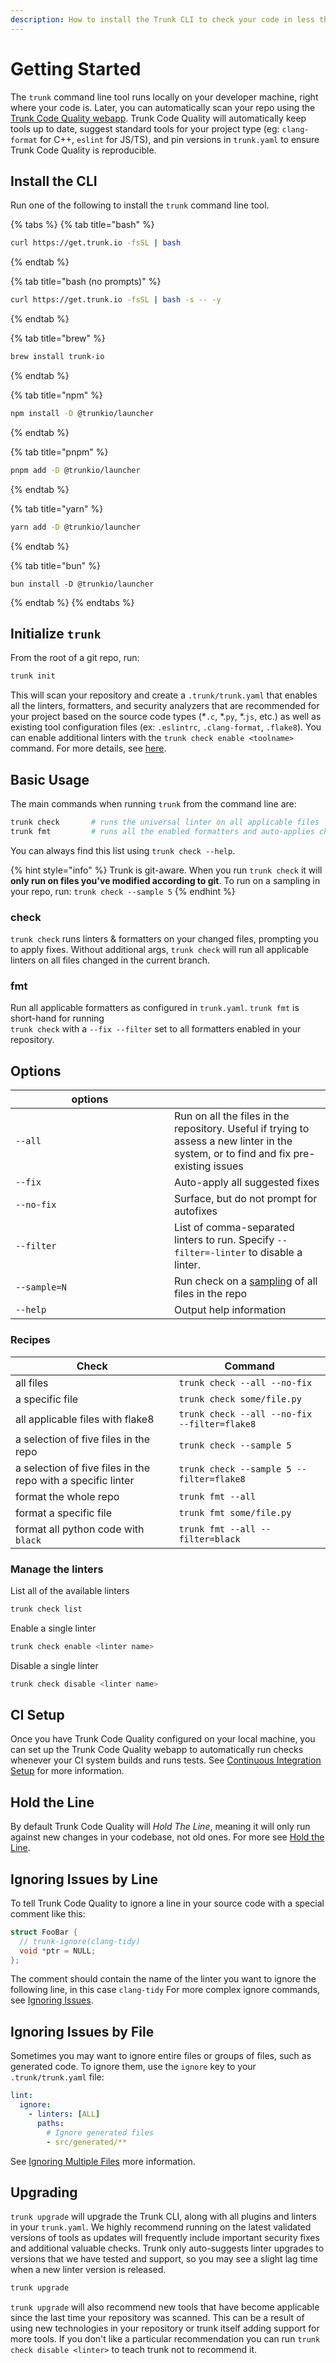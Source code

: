 ```yaml
---
description: How to install the Trunk CLI to check your code in less than 60 seconds.
---
```


# Getting Started

The `trunk` command line tool runs locally on your developer machine, right where your code is. Later, you can automatically scan your repo using the [Trunk Code Quality webapp](ci/). Trunk Code Quality will automatically keep tools up to date, suggest standard tools for your project type (eg: `clang-format` for C++, `eslint` for JS/TS), and pin versions in `trunk.yaml` to ensure Trunk Code Quality is reproducible.

## Install the CLI

Run one of the following to install the `trunk` command line tool.

{% tabs %}
{% tab title="bash" %}
```bash
curl https://get.trunk.io -fsSL | bash
```
{% endtab %}

{% tab title="bash (no prompts)" %}
```bash
curl https://get.trunk.io -fsSL | bash -s -- -y
```
{% endtab %}

{% tab title="brew" %}
```bash
brew install trunk-io
```
{% endtab %}

{% tab title="npm" %}
```bash
npm install -D @trunkio/launcher
```
{% endtab %}

{% tab title="pnpm" %}
```bash
pnpm add -D @trunkio/launcher
```
{% endtab %}

{% tab title="yarn" %}
```bash
yarn add -D @trunkio/launcher
```
{% endtab %}

{% tab title="bun" %}
```
bun install -D @trunkio/launcher
```
{% endtab %}
{% endtabs %}

## Initialize `trunk`

From the root of a git repo, run:

```bash
trunk init
```

This will scan your repository and create a `.trunk/trunk.yaml` that enables all the linters, formatters, and security analyzers that are recommended for your project based on the source code types (\*`.c`, \*.`py`, \*.`js`, etc.) as well as existing tool configuration files (ex: `.eslintrc`, `.clang-format`, `.flake8`). You can enable additional linters with the `trunk check enable <toolname>` command. For more details, see [here](advanced-setup/cli/init-in-a-git-repo.md).

## Basic Usage

The main commands when running `trunk` from the command line are:

```bash
trunk check       # runs the universal linter on all applicable files
trunk fmt         # runs all the enabled formatters and auto-applies changes
```

You can always find this list using `trunk check --help`.

{% hint style="info" %}
Trunk is git-aware. When you run `trunk check` it will **only run on files you've modified according to git**. To run on a sampling in your repo, run: `trunk check --sample 5`
{% endhint %}

### check

`trunk check` runs linters & formatters on your changed files, prompting you to apply fixes. Without additional args, `trunk check` will run all applicable linters on all files changed in the current branch.

### fmt

Run all applicable formatters as configured in `trunk.yaml`. `trunk fmt` is short-hand for running\
`trunk check` with a `--fix --filter` set to all formatters enabled in your repository.

## Options

<table><thead><tr><th width="238">options</th><th></th></tr></thead><tbody><tr><td><code>--all</code></td><td>Run on all the files in the repository. Useful if trying to assess a new linter in the system, or to find and fix pre-existing issues</td></tr><tr><td><code>--fix</code></td><td>Auto-apply all suggested fixes</td></tr><tr><td><code>--no-fix</code></td><td>Surface, but do not prompt for autofixes</td></tr><tr><td><code>--filter</code></td><td>List of comma-separated linters to run. Specify <code>--filter=-linter</code> to disable a linter.</td></tr><tr><td><code>--sample=N</code></td><td>Run check on a <a href="usage.md#sample">sampling</a> of all files in the repo</td></tr><tr><td><code>--help</code></td><td>Output help information</td></tr></tbody></table>

### Recipes

| Check                                                        | Command                                      |
| ------------------------------------------------------------ | -------------------------------------------- |
| all files                                                    | `trunk check --all --no-fix`                 |
| a specific file                                              | `trunk check some/file.py`                   |
| all applicable files with flake8                             | `trunk check --all --no-fix --filter=flake8` |
| a selection of five files in the repo                        | `trunk check --sample 5`                     |
| a selection of five files in the repo with a specific linter | `trunk check --sample 5 --filter=flake8`     |
| format the whole repo                                        | `trunk fmt --all`                            |
| format a specific file                                       | `trunk fmt some/file.py`                     |
| format all python code with `black`                          | `trunk fmt --all --filter=black`             |

### Manage the linters

List all of the available linters

```sh
trunk check list
```

Enable a single linter

```sh
trunk check enable <linter name>
```

Disable a single linter

```sh
trunk check disable <linter name>
```

## CI Setup

Once you have Trunk Code Quality configured on your local machine, you can set up the Trunk Code Quality webapp to automatically run checks whenever your CI system builds and runs tests. See [Continuous Integration Setup](ci/) for more information.

## Hold the Line

By default Trunk Code Quality will _Hold The Line_, meaning it will only run against new changes in your codebase, not old ones. For more see [Hold the Line](configuration/hold-the-line.md).

## Ignoring Issues by Line

To tell Trunk Code Quality to ignore a line in your source code with a special comment like this:

```cpp
struct FooBar {
  // trunk-ignore(clang-tidy)
  void *ptr = NULL;
};
```

The comment should contain the name of the linter you want to ignore the following line, in this case `clang-tidy` For more complex ignore commands, see [Ignoring Issues](configuration/ignoring-issues.md).

## Ignoring Issues by File

Sometimes you may want to ignore entire files or groups of files, such as generated code. To ignore them, use the `ignore` key to your `.trunk/trunk.yaml` file:

```yaml
lint:
  ignore:
    - linters: [ALL]
      paths:
        # Ignore generated files
        - src/generated/**
```

See [Ignoring Multiple Files](configuration/ignoring-issues.md#ignoring-multiple-files) more information.

## Upgrading

`trunk upgrade` will upgrade the Trunk CLI, along with all plugins and linters in your `trunk.yaml`. We highly recommend running on the latest validated versions of tools as updates will frequently include important security fixes and additional valuable checks. Trunk only auto-suggests linter upgrades to versions that we have tested and support, so you may see a slight lag time when a new linter version is released.

```sh
trunk upgrade
```

`trunk upgrade` will also recommend new tools that have become applicable since the last time your repository was scanned. This can be a result of using new technologies in your repository or trunk itself adding support for more tools. If you don't like a particular recommendation you can run `trunk check disable <linter>` to teach trunk not to recommend it.
